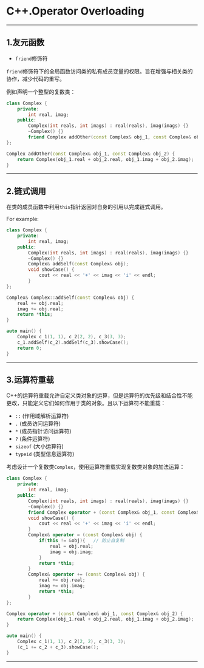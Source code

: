 # **C++.Operator Overloading**

---

## **1.友元函数**

- `friend`修饰符

`friend`修饰符下的全局函数访问类的私有成员变量的权限。旨在增强与相关类的协作，减少代码的重写。

例如声明一个整型的复数类：

```c++
class Complex {
	private:
		int real, imag;
	public:
		Complex(int reals, int imags) : real(reals), imag(imags) {}
		~Complex() {}
		friend Complex addOther(const Complex& obj_1, const Complex& obj_2);
};

Complex addOther(const Complex& obj_1, const Complex& obj_2) {
	return Complex(obj_1.real + obj_2.real, obj_1.imag + obj_2.imag);
}
```

---

## **2.链式调用**

在类的成员函数中利用`this`指针返回对自身的引用以完成链式调用。

For example:

```c++
class Complex {
	private:
		int real, imag;
	public:
		Complex(int reals, int imags) : real(reals), imag(imags) {}
		~Complex() {}
		Complex& addSelf(const Complex& obj);
		void showCase() {
			cout << real << '+' << imag << 'i' << endl;
		}
};

Complex& Complex::addSelf(const Complex& obj) {
	real += obj.real;
	imag += obj.real;
	return *this;
}

auto main() {
	Complex c_1(1, 1), c_2(2, 2), c_3(3, 3);
	c_1.addSelf(c_2).addSelf(c_3).showCase();
    return 0;
}
```

---

## **3.运算符重载**

C++的运算符重载允许自定义类对象的运算，但是运算符的优先级和结合性不能更改，只能定义它们如何作用于类的对象。且以下运算符不能重载：

- `::` (作用域解析运算符)
- `.` (成员访问运算符)
- `*` (成员指针访问运算符)
- `?` (条件运算符)
- `sizeof` (大小运算符)
- `typeid` (类型信息运算符)

考虑设计一个复数类`Complex`，使用运算符重载实现复数类对象的加法运算：

```c++
class Complex {
	private:
		int real, imag;
	public:
		Complex(int reals, int imags) : real(reals), imag(imags) {}
		~Complex() {}
		friend Complex operator + (const Complex& obj_1, const Complex& obj_2);
		void showCase() {
			cout << real << '+' << imag << 'i' << endl;
		}
		Complex& operator = (const Complex& obj) {
			if(this != &obj){	// 防止自复制
				real = obj.real;
				imag = obj.imag;
			}
			return *this;
		}
        Complex& operator += (const Complex& obj) {
        	real += obj.real;
        	imag += obj.imag;
        	return *this;
        }
};

Complex operator + (const Complex& obj_1, const Complex& obj_2) {
	return Complex(obj_1.real + obj_2.real, obj_1.imag + obj_2.imag);
}

auto main() {
	Complex c_1(1, 1), c_2(2, 2), c_3(3, 3);
	(c_1 += c_2 + c_3).showCase();
}
```

---